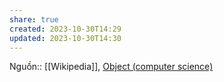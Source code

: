 ```yaml
---
share: true
created: 2023-10-30T14:29
updated: 2023-10-30T14:30
---
```

Nguồn:: [[Wikipedia]], [Object (computer science)](https://en.wikipedia.org/wiki/Object_(computer_science))

